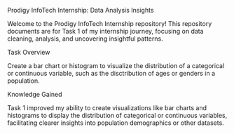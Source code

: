
 Prodigy InfoTech Internship: Data Analysis Insights
 
Welcome to the Prodigy InfoTech Internship repository! This repository documents are for Task 1 of my internship journey, focusing on data cleaning, analysis, and uncovering insightful patterns.

Task Overview

Create a bar chart or histogram to visualize the distribution of a categorical or continuous variable, such as the disctribution of ages or genders in a population.

Knowledge Gained

Task 1 improved my ability to create visualizations like bar charts and histograms to display the distribution of categorical or continuous variables, facilitating clearer insights into population demographics or other datasets.
